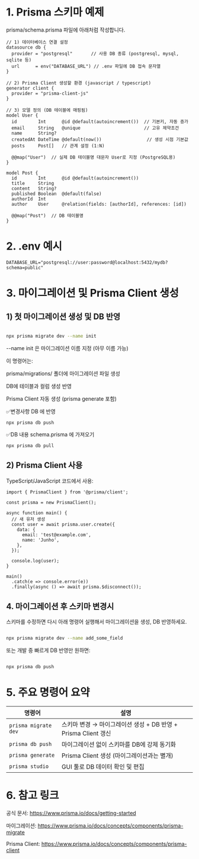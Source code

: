 # 1. Prisma 스키마 예제

prisma/schema.prisma 파일에 아래처럼 작성합니다.

```
// 1) 데이터베이스 연결 설정
datasource db {
  provider = "postgresql"       // 사용 DB 종류 (postgresql, mysql, sqlite 등)
  url      = env("DATABASE_URL") // .env 파일에 DB 접속 문자열
}

// 2) Prisma Client 생성할 환경 (javascript / typescript)
generator client {
  provider = "prisma-client-js"
}

// 3) 모델 정의 (DB 테이블에 매핑됨)
model User {
  id        Int      @id @default(autoincrement())  // 기본키, 자동 증가
  email     String   @unique                        // 고유 제약조건
  name      String?
  createdAt DateTime @default(now())                 // 생성 시점 기본값
  posts     Post[]   // 관계 설정 (1:N)
  
  @@map("User")  // 실제 DB 테이블명 대문자 User로 지정 (PostgreSQL용)
}

model Post {
  id        Int      @id @default(autoincrement())
  title     String
  content   String?
  published Boolean  @default(false)
  authorId  Int
  author    User     @relation(fields: [authorId], references: [id])

  @@map("Post")  // DB 테이블명
}

```

# 2. .env 예시

```env
DATABASE_URL="postgresql://user:password@localhost:5432/mydb?schema=public"

```

# 3. 마이그레이션 및 Prisma Client 생성

## 1) 첫 마이그레이션 생성 및 DB 반영
```bash

npx prisma migrate dev --name init

```

--name init 은 마이그레이션 이름 지정 (아무 이름 가능)

이 명령어는:

prisma/migrations/ 폴더에 마이그레이션 파일 생성

DB에 테이블과 컬럼 생성 반영

Prisma Client 자동 생성 (prisma generate 포함)



✅변경사항 DB 에 반영

```
npx prisma db push
```

✅DB 내용 schema.prisma 에 가져오기
 ```
npx prisma db pull
```




## 2) Prisma Client 사용

TypeScript/JavaScript 코드에서 사용:

```
import { PrismaClient } from '@prisma/client';

const prisma = new PrismaClient();

async function main() {
  // 새 유저 생성
  const user = await prisma.user.create({
    data: {
      email: 'test@example.com',
      name: 'Junho',
    },
  });

  console.log(user);
}

main()
  .catch(e => console.error(e))
  .finally(async () => await prisma.$disconnect());

```


## 4. 마이그레이션 후 스키마 변경시


스키마를 수정하면 다시 아래 명령어 실행해서 마이그레이션을 생성, DB 반영하세요.

```bash

npx prisma migrate dev --name add_some_field


```

또는 개발 중 빠르게 DB 반영만 원하면:

```bash

npx prisma db push

```

# 5. 주요 명령어 요약

| 명령어                  | 설명                                            |
| -------------------- | --------------------------------------------- |
| `prisma migrate dev` | 스키마 변경 → 마이그레이션 생성 + DB 반영 + Prisma Client 갱신 |
| `prisma db push`     | 마이그레이션 없이 스키마를 DB에 강제 동기화                     |
| `prisma generate`    | Prisma Client 생성 (마이그레이션과는 별개)                |
| `prisma studio`      | GUI 툴로 DB 데이터 확인 및 편집                         |




# 6. 참고 링크

공식 문서: https://www.prisma.io/docs/getting-started

마이그레이션: https://www.prisma.io/docs/concepts/components/prisma-migrate

Prisma Client: https://www.prisma.io/docs/concepts/components/prisma-client






